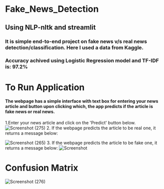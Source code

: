 # Fake_News_Detection
## Using NLP-nltk and streamlit
### It is simple end-to-end project on fake news v/s real news detection/classification. Here I used a data from Kaggle.
### Accuracy achived using Logistic Regression model and TF-IDF is: 97.2%

# To Run Application
#### The webpage has a simple interface with text box for entering your news article and button upon clicking which, the app predicts if the article is fake news or real news.
1.Enter your news article and click on the 'Predict' button below.
![Screenshot (275)](https://user-images.githubusercontent.com/114423987/192850963-a678e275-4197-446f-bddb-e4931d3bcb51.png)
2. If the webpage predicts the article to be real one, it returns a message below:

![Screenshot (265)](https://user-images.githubusercontent.com/114423987/192849591-2ae3ece0-c351-4097-9f47-b246e925ac5d.png)
3. If the webpage predicts the article to be fake one, it returns a message below:
![Screenshot](https://user-images.githubusercontent.com/114423987/192850383-81b35459-7881-495d-8e88-78ddb514563b.png)

# Confusion Matrix
![Screenshot (276)](https://user-images.githubusercontent.com/114423987/192851918-2344d351-8fc7-4dce-ab79-f4f49afb5591.png)
